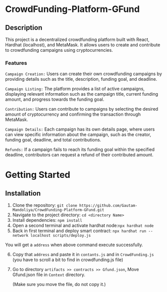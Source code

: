 # CrowdFunding-Platform-GFund

## Description
This project is a decentralized crowdfunding platform built with React, Hardhat (localhost), and MetaMask. 
It allows users to create and contribute to crowdfunding campaigns using cryptocurrencies.

### Features
`Campaign Creation:` Users can create their own crowdfunding campaigns by providing details such as the title, description, funding goal, and deadline.

`Campaign Listing:` The platform provides a list of active campaigns, displaying relevant information such as the campaign title, current funding amount, and progress towards the funding goal.

`Contribution:` Users can contribute to campaigns by selecting the desired amount of cryptocurrency and confirming the transaction through MetaMask.

`Campaign Details:` Each campaign has its own details page, where users can view specific information about the campaign, such as the creator, funding goal, deadline, and total contributions.

`Refunds:` If a campaign fails to reach its funding goal within the specified deadline, contributors can request a refund of their contributed amount.

# Getting Started
   ## Installation
  1. Clone the repository: `git clone https://github.com/Gautam-Mandoliya/CrowdFunding-Platform-GFund.git`
  2. Navigate to the project directory: `cd <directory Name>`
  3. Install dependencies: `npm install`
  4. Open a second terminal and activate hardhat node:` npx hardhat node `
  5. Back in first terminal and deploy smart contract: `npx hardhat run --network localhost scripts/deploy.js`
      
   You will get a `address` when above command execute successfully.
   
  6. Copy that `address` and paste it in `contants.js` and in `CrowdFunding.js` (you have to scroll a bit to find in crowdfunding.js file)
  7. Go to directory `artifacts >> contracts >> Gfund.json`, Move Gfund.json file in `Context` directory.
     
     (Make sure you move the file, do not copy it.)

   
     

